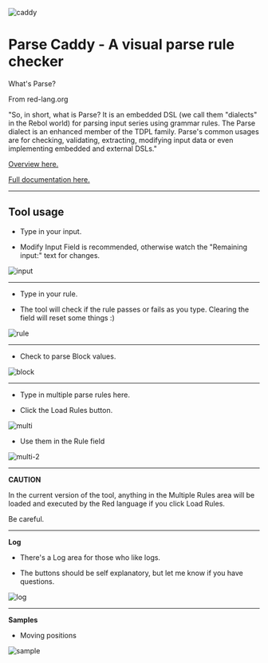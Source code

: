 

![caddy](images/caddy.png) 

# Parse Caddy - A visual parse rule checker     

What's Parse?

From red-lang.org

"So, in short, what is Parse? It is an embedded DSL (we call them "dialects" in the Rebol world) for parsing input series using grammar rules. The Parse dialect is an enhanced member of the TDPL family. Parse's common usages are for checking, validating, extracting, modifying input data or even implementing embedded and external DSLs."

[Overview here.](https://www.red-lang.org/search?q=parse)

[Full documentation here.](https://github.com/red/docs/blob/master/en/parse.adoc)

----

## Tool usage

* Type in your input. 
- Modify Input Field is recommended, otherwise watch the "Remaining input:" text for changes.


![input](images/input.gif)

----

* Type in your rule. 

- The tool will check if the rule passes or fails as you type. Clearing the field will reset some things :)

![rule](images/rule.gif)

----

* Check to parse Block values.

![block](images/blocks.gif)

----

* Type in multiple parse rules here.
- Click the Load Rules button.

![multi](images/multi.png)

* Use them in the Rule field

![multi-2](images/multi.gif)

-----

**CAUTION**

In the current version of the tool, anything in the Multiple Rules area will be loaded and executed by the Red language if you click Load Rules. 

Be careful.

----

**Log**

* There's a Log area for those who like logs.
- The buttons should be self explanatory, but let me know if you have questions.

![log](images/log.png)

----

**Samples**

* Moving positions

![sample](images/sample.gif)
